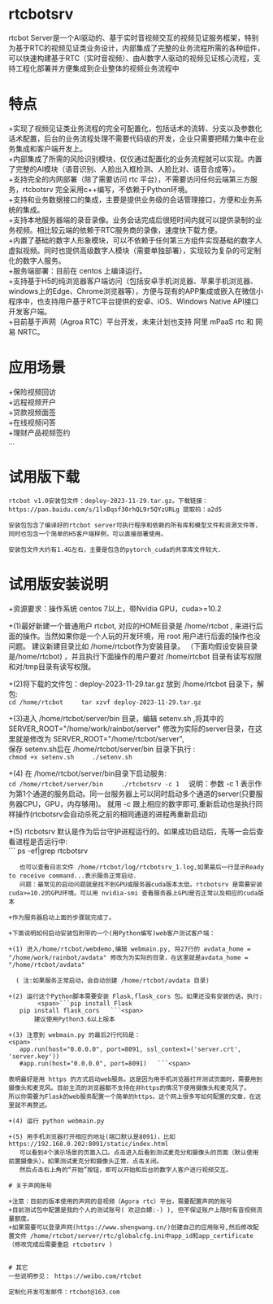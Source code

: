 # rtcbotsrv
rtcbot Server是一个AI驱动的、基于实时音视频交互的视频见证服务框架，特别为基于RTC的视频见证类业务设计，内部集成了完整的业务流程所需的各种组件，可以快速构建基于RTC（实时音视频）、由AI数字人驱动的视频见证核心流程，支持工程化部署并方便集成到企业整体的视频业务流程中

# 特点
+实现了视频见证类业务流程的完全可配置化，包括话术的流转、分支以及参数化话术配置，后台的业务流程处理不需要代码级的开发，企业只需要把精力集中在业务集成和客户端开发上。  
+内部集成了所需的风险识别模块，仅仅通过配置化的业务流程就可以实现。内置了完整的AI模块（语音识别、人脸出入框检测、人脸比对、语音合成等）。  
+支持完全的内网部署（除了需要访问 rtc 平台），不需要访问任何云端第三方服务，rtcbotsrv 完全采用c++编写，不依赖于Python环境。  
+支持和业务数据接口的集成，主要是提供业务级的会话管理接口，方便和业务系统的集成。  
+支持本地服务器端的录音录像。业务会话完成后很短时间内就可以提供录制的业务视频。相比较云端的依赖于RTC服务商的录像，速度快下载方便。  
+内置了基础的数字人形象模块，可以不依赖于任何第三方组件实现基础的数字人虚拟视频。同时也提供高级数字人模块（需要单独部署），实现较为复杂的可定制化的数字人服务。  
+服务端部署：目前在 centos 上编译运行。  
+支持基于H5的纯浏览器客户端访问（包括安卓手机浏览器、苹果手机浏览器、windows上的Edge、Chrome浏览器等），方便与现有的APP集成或嵌入在微信小程序中，也支持用户基于RTC平台提供的安卓、iOS、Windows Native API接口开发客户端。  
+目前基于声网（Agroa RTC）平台开发，未来计划也支持 阿里 mPaaS rtc 和 网易 NRTC。  

# 应用场景
+保险视频回访  
+远程视频开户  
+贷款视频面签  
+在线视频问答  
+理财产品视频签约  
...  

# 试用版下载

	rtcbot v1.0安装包文件：deploy-2023-11-29.tar.gz。下载链接：https://pan.baidu.com/s/1lxBqsf30rhQL9r5QYzURLg 提取码：a2d5

	安装包包含了编译好的rtcbot server可执行程序和依赖的所有库和模型文件和资源文件等，同时也包含一个简单的H5客户端样例，可以直接部署使用。

	安装包文件大约有1.4G左右，主要是包含的pytorch_cuda的共享库文件较大.

# 试用版安装说明

+资源要求：操作系统 centos 7以上，带Nvidia GPU，cuda>=10.2    

+(1)最好新建一个普通用户 rtcbot, 对应的HOME目录是 /home/rtcbot , 来进行后面的操作。当然如果你是一个人玩的开发环境，用 root 用户进行后面的操作也没问题。 建议新建目录比如 /home/rtcbot作为安装目录。
（下面均假设安装目录是/home/rtcbot) ，并且执行下面操作的用户要对 /home/rtcbot 目录有读写权限和对/tmp目录有读写权限。  

+(2)将下载的文件包：deploy-2023-11-29.tar.gz 放到 /home/rtcbot 目录下，解包:  
        <span>```cd /home/rtcbot    
		      tar xzvf deploy-2023-11-29.tar.gz  ```</span>

+(3)进入 /home/rtcbot/server/bin 目录，编辑 setenv.sh ,将其中的  
       SERVER_ROOT="/home/work/rainbot/server" 修改为实际的server目录，在这里就是修改为 SERVER_ROOT="/home/rtcbot/server",    	   
      保存 setenv.sh后在 /home/rtcbot/server/bin 目录下执行 :  
    <span>```
	   chmod +x setenv.sh    
	   ./setenv.sh   ```</span>

+(4) 在 /home/rtcbot/server/bin目录下启动服务:  
 <span>```
       cd /home/rtcbot/server/bin    
	      ./rtcbotsrv -c 1   ```<span> 
 说明：参数 -c 1 表示作为第1个通道的服务启动。同一台服务器上可以同时启动多个通道的server(只要服务器CPU，GPU，内存够用)。  就用 -c 跟上相应的数字即可,重新启动也是执行同样操作(rtcbotsrv会自动杀死之前的相同通道的进程再重新启动)  
	   
+(5) rtcbotsrv 默认是作为后台守护进程运行的。如果成功启动后，先等一会后查看进程是否运行中:  
<span>```
      ps -ef|grep rtcbotsrv   
 ```<span>
    也可以查看日志文件 /home/rtcbot/log/rtcbotsrv_1.log,如果最后一行显示Ready to receive command...表示服务正常启动.  
    问题：最常见的启动问题就是找不到GPU或服务器cuda版本太低。rtcbotsrv 是需要安装cuda>=10.2的GPU环境。可以用 nvidia-smi 查看服务器上GPU是否正常以及相应的cuda版本  

+作为服务器启动上面的步骤就完成了。  

+下面说明如何启动安装包附带的一个(用Python编写)web客户测试客户端：  

+(1) 进入/home/rtcbot/webdemo,编辑 webmain.py, 将27行的 avdata_home = "/home/work/rainbot/avdata" 修改为为实际的目录，在这里就是avdata_home = "/home/rtcbot/avdata"

   ( 注:如果服务正常启动，会自动创建 /home/rtcbot/avdata 目录)  

+(2) 运行这个Python脚本需要安装 Flask,flask_cors 包。如果还没有安装的话，执行:  
         <span>```pip install Flask  
	pip install flask_cors   ```<span>  	
     	建议使用Python3.6以上版本  

+(3) 注意到 webmain.py 的最后2行代码是：  
 <span>```
    app.run(host="0.0.0.0", port=8091, ssl_context=('server.crt', 'server.key'))    
    #app.run(host="0.0.0.0", port=8091)   ```<span>
	
表明最好是用 https 的方式启动web服务。这是因为用手机浏览器打开测试页面时，需要用到摄像头和麦克风。目前主流的浏览器都不支持在非https的情况下使用摄像头和麦克风了。    
所以你需要为Flask的web服务配置一个简单的https。这个网上很多写如何配置的文章，在这里就不再赘述。  
	
+(4) 运行 python webmain.py     

+(5) 用手机浏览器打开相应的地址(端口默认是8091)，比如 https://192.168.0.202:8091/static/index.html  
    可以看到4个演示场景的页面入口。点击进入后看到测试麦克分和摄像头的页面（默认使用前置摄像头）。如果测试麦克分和摄像头正常，点击关闭。  
	然后点击右上角的“开始”按钮，即可以开始和后台的数字人客户进行视频交互。  

# 关于声网账号  

+注意：目前的版本使用的声网的音视频（Agora rtc）平台，需要配置声网的账号  
+目前测试包中配置是我的个人的测试账号( 欢迎白嫖:-) ), 但不保证账户上随时有音视频流量额度。  
+如果需要可以登录声网(https://www.shengwang.cn/)创建自己的应用账号,然后修改配置文件 /home/rtcbot/server/rtc/globalcfg.ini中app_id和app_certificate  
（修改完成后需要重启 rtcbotsrv )  


# 其它
 一些说明参见： https://weibo.com/rtcbot  

 定制化开发可发邮件：rtcbot@163.com

